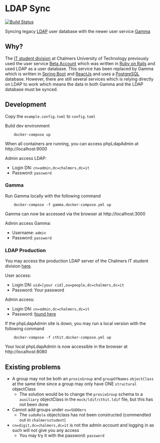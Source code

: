 # LDAP Sync

[![Build Status](https://travis-ci.com/molleer/ldap-sync.svg?branch=master)](https://travis-ci.com/molleer/ldap-sync)

Syncing legacy [LDAP](https://ldap.com/) user database with the newer user service [Gamma](https://gamma.chalmers.it)

## Why?

The [IT student division](https://chalmers.it/) at Chalmers University of Technology previously used the user service [Beta Account](https://github.com/cthit/chalmersit-account-rails) which was written in [Ruby on Rails](https://rubyonrails.org/) and used LDAP as a user database. This service has been replaced by Gamma which is written in [Spring Boot](https://spring.io/projects/spring-boot) and [ReactJs](https://reactjs.org/) and uses a [PostgreSQL](https://www.postgresql.org/) database. However, there are still several services which is relying directly on LDAP to work which means the data in both Gamma and the LDAP database must be synced.

<!--## How?-->

## Development

Copy the `example.config.toml` to `config.toml`

Build dev environment

```
    docker-compose up
```

When all containers are running, you can access phpLdapAdmin at http://localhost:9000

Admin access LDAP:

- Login DN: `cn=admin,dc=chalmers,dc=it`
- Password: `password`

### Gamma
Run Gamma locally with the following command

```
    docker-compose -f gamma.docker-compose.yml up
```

Gamma can now be accessed via the browser at http://localhost:3000

Admin access Gamma:

- Username: `admin`
- Password: `password`

### LDAP Production

You may access the production LDAP server of the Chalmers IT student division [here](https://kamino.chalmers.it/phpldapadmin/).

User access:
- Login DN: `uid=[your cid],ou=people,dc=chalmers,dc=it`
- Password: Your password

Admin access:
- Login DN: `cn=admin,dc=chalmers,dc=it`
- Password: [found here](https://youtu.be/dQw4w9WgXcQ)

If the phpLdapAdmin site is down, you may run a local version with the following command

```
    docker-compose -f cthit.docker-compose.yml up
```

Your local phpLdapAdmin is now accessible in the browser at http://localhost:8080

## Existing problems

- A group may not be both an `prosixGroup` and `groupOfNames` `objectClass` at the same time since a group may only have ONE `structural` objectClass
  - The solution would be to change the `prosixGroup` schema to a `auxiliary` objectClass in the `mock/ldif/cthit.ldif` file, but this has not been done
- Cannot add groups under `ou=SUDOers`
  - The `sudoRole` objectclass has not been constructed (commendted out in `chalmersstudent`)
- `cn=digit,dc=chalmers,dc=it` is not the admin account and logging in as such will not give you any access
  - You may try it with the password: `password`